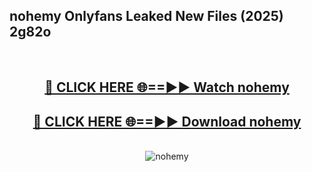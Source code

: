 <h2>nohemy Onlyfans Leaked New Files (2025) 2g82o</h2>
<br>
<div align="center">
<h2><a href="https://mediafiles.top/nohemy&ref=git" rel="nofollow">🔴 CLICK HERE 🌐==►► Watch nohemy</a></h2>
<h2><a href="https://mediafiles.top/nohemy&ref=git" rel="nofollow">🔴 CLICK HERE 🌐==►► Download nohemy</a></h2>
<br>
<a href="https://mediafiles.top/nohemy&ref=git" rel="nofollow" data-target="animated-image.originalLink"><img src="https://i.ibb.co.com/xMMVF88/686577567.gif" alt="nohemy" style="max-width: 100%; display: inline-block;" data-target="animated-image.originalImage"></a>
</div>
<br>
<br>